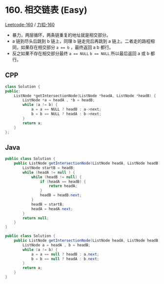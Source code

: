 # 160. 相交链表 (Easy)

[Leetcode-160](https://leetcode.com/problems/intersection-of-two-linked-lists/) / [力扣-160](https://leetcode-cn.com/problems/intersection-of-two-linked-lists/)

* 暴力，两层循环，两条链重复的地址就是相交部分。
* a 链到尽头后跳到 b 链上，同理 b 链走完后再跳到 a 链上。二者走的路程相同，如果存在相交部分 `a == b` ，最终返回 a b 都行。
* 反之如果不存在相交部分最终 `a == NULL` `b == NULL` 所以最后返回 a 或 b 都行。

## CPP

```cpp
class Solution {
public:
    ListNode *getIntersectionNode(ListNode *headA, ListNode *headB) {
        ListNode *a = headA , *b = headB;
        while (a != b) {
            a = a == NULL ? headB : a->next;
            b = b == NULL ? headA : b->next;
        }
        return a;
    }
};
```

## Java

```java
public class Solution {
    public ListNode getIntersectionNode(ListNode headA, ListNode headB) {
        ListNode startB = headB;
        while (headA != null ) {
            while (headB != null) {
                if (headA == headB) {
                    return headA;
                }
                headB = headB.next;
            }
            headB = startB;
            headA = headA.next;
        }
        return null;
    }
}
```

```java
public class Solution {
    public ListNode getIntersectionNode(ListNode headA, ListNode headB) {
        ListNode a = headA , b = headB;
        while (a != b) {
            a = a == null ? headB : a.next;
            b = b == null ? headA : b.next;
        }
        return a;
    }
}
```